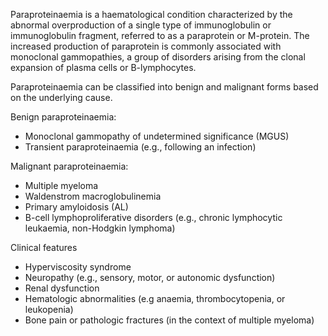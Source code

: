 Paraproteinaemia is a haematological condition characterized by the abnormal overproduction of a single type of immunoglobulin or immunoglobulin fragment, referred to as a paraprotein or M\-protein. The increased production of paraprotein is commonly associated with monoclonal gammopathies, a group of disorders arising from the clonal expansion of plasma cells or B\-lymphocytes.  
  
Paraproteinaemia can be classified into benign and malignant forms based on the underlying cause.  
  
Benign paraproteinaemia:  
* Monoclonal gammopathy of undetermined significance (MGUS)
* Transient paraproteinaemia (e.g., following an infection)

  
Malignant paraproteinaemia:  
* Multiple myeloma
* Waldenstrom macroglobulinemia
* Primary amyloidosis (AL)
* B\-cell lymphoproliferative disorders (e.g., chronic lymphocytic leukaemia, non\-Hodgkin lymphoma)

  
Clinical features  
* Hyperviscosity syndrome
* Neuropathy (e.g., sensory, motor, or autonomic dysfunction)
* Renal dysfunction
* Hematologic abnormalities (e.g anaemia, thrombocytopenia, or leukopenia)
* Bone pain or pathologic fractures (in the context of multiple myeloma)
